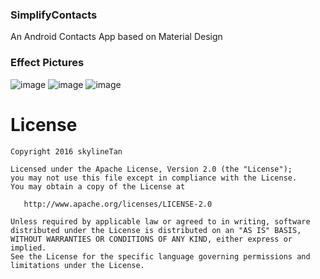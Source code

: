 ### SimplifyContacts
An Android Contacts App based on Material Design

### Effect Pictures

![image](https://raw.githubusercontent.com/skylineTan/SimplifyContacts/master/images/img1.png)
![image](https://raw.githubusercontent.com/skylineTan/SimplifyContacts/master/images/img4.png)
![image](https://raw.githubusercontent.com/skylineTan/SimplifyContacts/master/images/img3.png)

License
=======

    Copyright 2016 skylineTan

    Licensed under the Apache License, Version 2.0 (the "License");
    you may not use this file except in compliance with the License.
    You may obtain a copy of the License at

       http://www.apache.org/licenses/LICENSE-2.0

    Unless required by applicable law or agreed to in writing, software
    distributed under the License is distributed on an "AS IS" BASIS,
    WITHOUT WARRANTIES OR CONDITIONS OF ANY KIND, either express or implied.
    See the License for the specific language governing permissions and
    limitations under the License.
